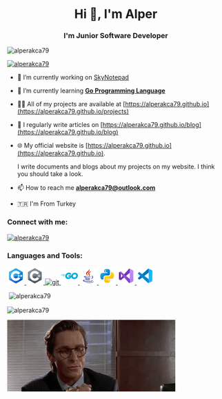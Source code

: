 <h1 align="center">Hi 👋, I'm Alper</h1>
<h3 align="center">I'm Junior Software Developer</h3>

<p align="left"> <img src="https://komarev.com/ghpvc/?username=alperakca79&label=Profile%20views&color=0e75b6&style=flat" alt="alperakca79" /> </p>

<p align="left"> <a href="https://github.com/ryo-ma/github-profile-trophy"><img src="https://github-profile-trophy.vercel.app/?username=alperakca79" alt="alperakca79" /></a> </p>

- 🔭 I’m currently working on [SkyNotepad](https://github.com/AlperAkca79/SkyNotepad)

- 🌱 I’m currently learning [**Go Programming Language**](https://github.com/golang/go)

- 👨‍💻 All of my projects are available at [https://alperakca79.github.io](https://alperakca79.github.io/projects)

- 📝 I regularly write articles on [https://alperakca79.github.io/blog](https://alperakca79.github.io/blog)

- 🌐 My official website is [https://alperakca79.github.io](https://alperakca79.github.io). 
  
  I write documents and blogs about my projects on my website. I think you should take a look.

- 📫 How to reach me **alperakca79@outlook.com**

- 🇹🇷 I'm From Turkey

<h3 align="left">Connect with me:</h3>
<p align="left">
<a href="https://dev.to/alperakca79" target="blank"><img align="center" src="https://raw.githubusercontent.com/rahuldkjain/github-profile-readme-generator/master/src/images/icons/Social/devto.svg" alt="alperakca79" height="30" width="40" /></a>
</p>

<h3 align="left">Languages and Tools:</h3>
<p align="left"> <a href="https://www.w3schools.com/cpp/" target="_blank" rel="noreferrer"> <img src="Images/c-plus-plus.png" alt="cplusplus" width="40" height="40"/> </a> <a href="https://www.w3schools.com/cs/" target="_blank" rel="noreferrer"> <img src="Images/c-sharp.png" alt="csharp" width="40" height="40"/> </a> <a href="https://git-scm.com/" target="_blank" rel="noreferrer"> <img src="https://www.vectorlogo.zone/logos/git-scm/git-scm-icon.svg" alt="git" width="40" height="40"/> </a> <a href="https://go.dev" target="_blank" rel="noreferrer"> <img src="Images/go.png" alt="go" width="40" height="40"/> </a> <a href="https://www.java.com" target="_blank" rel="noreferrer"> <img src="Images/java.png" alt="java" width="40" height="40"/> </a> <a href="https://www.python.org" target="_blank" rel="noreferrer"> <img src="Images/python.png" alt="python" width="40" height="40"/> </a> <a href="https://visualstudio.microsoft.com/"> <img src="Images/visual-studio.png" alt="visualstudio" width="40" height="40"/> </a> <a href="https://code.visualstudio.com/"> <img src="Images/vs-code.png" alt="vscode" width="40" height="40"/> </a> </p>

<p>&nbsp;<img align="center" src="https://github-readme-stats.vercel.app/api?username=alperakca79&show_icons=true&locale=en" alt="alperakca79" /></p>

<p><img align="center" src="https://github-readme-streak-stats.herokuapp.com/?user=alperakca79&" alt="alperakca79" /></p>

<p>
  <img src="Images/patrick-bateman.gif"/>
</p>
